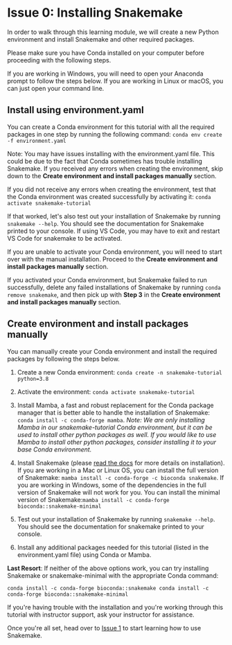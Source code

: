 # Issue 0: Installing Snakemake
In order to walk through this learning module, we will create a new Python environment and install Snakemake and other required packages.

Please make sure you have Conda installed on your computer before proceeding with the following steps.

If you are working in Windows, you will need to open your Anaconda prompt to follow the steps below. If you are working in Linux or macOS, you can just open your command line.

## Install using environment.yaml
You can create a Conda environment for this tutorial with all the required packages in one step by running the following command:
`
conda env create -f environment.yaml
`

Note: You may have issues installing with the environment.yaml file. This could be due to the fact that Conda sometimes has trouble installing Snakemake. If you received any errors when creating the environment, skip down to the **Create environment and install packages manually** section.

If you did not receive any errors when creating the environment, test that the Conda environment was created successfully by activating it: `conda activate snakemake-tutorial`

If that worked, let's also test out your installation of Snakemake by running `snakemake --help`. You should see the documentation for Snakemake printed to your console. If using VS Code, you may have to exit and restart VS Code for snakemake to be activated.

If you are unable to activate your Conda environment, you will need to start over with the manual installation. Proceed to the **Create environment and install packages manually** section.

If you activated your Conda environment, but Snakemake failed to run successfully, delete any failed installations of Snakemake by running `conda remove snakemake`, and then pick up with **Step 3** in the **Create environment and install packages manually** section.

## Create environment and install packages manually
You can manually create your Conda environment and install the required packages by following the steps below.

1. Create a new Conda environment: `conda create -n snakemake-tutorial python=3.8`

2. Activate the environment: `conda activate snakemake-tutorial`

3. Install Mamba, a fast and robust replacement for the Conda package manager that is better able to handle the installation of Snakemake: `conda install -c conda-forge mamba`. *Note: We are only installing Mamba in our snakemake-tutorial Conda environment, but it can be used to install other python packages as well. If you would like to use Mamba to install other python packages, consider installing it to your base Conda environment.*

4. Install Snakemake (please [read the docs](https://snakemake.readthedocs.io/en/stable/getting_started/installation.html) for more details on installation). If you are working in a Mac or Linux OS, you can install the full version of Snakemake: `mamba install -c conda-forge -c bioconda snakemake`. If you are working in Windows, some of the dependencies in the full version of Snakemake will not work for you. You can install the minimal version of Snakemake:`mamba install -c conda-forge bioconda::snakemake-minimal`

5. Test out your installation of Snakemake by running `snakemake --help`. You should see the documentation for snakemake printed to your console.

6. Install any additional packages needed for this tutorial (listed in the environment.yaml file) using Conda or Mamba.


**Last Resort**: If neither of the above options work, you can try installing Snakemake or snakemake-minimal with the appropriate Conda command:

`
conda install -c conda-forge bioconda::snakemake
conda install -c conda-forge bioconda::snakemake-minimal
`

If you're having trouble with the installation and you're working through this tutorial with instructor support, ask your instructor for assistance.

Once you're all set, head over to [Issue 1](issue_1.md) to start learning how to use Snakemake.
